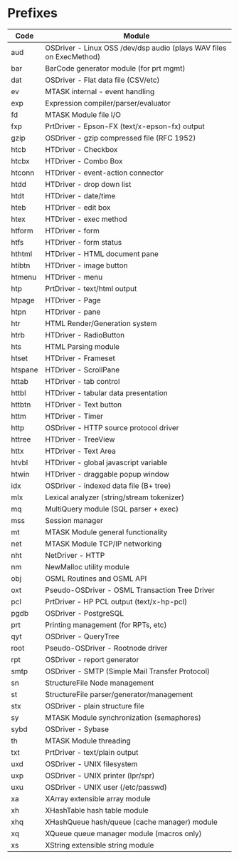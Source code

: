 # Prefixes

| Code    |	Module
|---------|---------------------------------------------------------------------
| aud     | OSDriver - Linux OSS /dev/dsp audio (plays WAV files on ExecMethod)
| bar     | BarCode generator module (for prt mgmt)
| dat     | OSDriver - Flat data file (CSV/etc)
| ev      | MTASK internal - event handling
| exp     | Expression compiler/parser/evaluator
| fd      | MTASK Module file I/O
| fxp     | PrtDriver - Epson-FX (text/x-epson-fx) output
| gzip    | OSDriver - gzip compressed file (RFC 1952)
| htcb    | HTDriver - Checkbox
| htcbx   | HTDriver - Combo Box
| htconn  | HTDriver - event-action connector
| htdd    | HTDriver - drop down list
| htdt    | HTDriver - date/time
| hteb    | HTDriver - edit box
| htex    | HTDriver - exec method
| htform  | HTDriver - form
| htfs    | HTDriver - form status
| hthtml  | HTDriver - HTML document pane
| htibtn  | HTDriver - image button
| htmenu  | HTDriver - menu
| htp     | PrtDriver - text/html output
| htpage  | HTDriver - Page
| htpn    | HTDriver - pane
| htr	    | HTML Render/Generation system
| htrb    | HTDriver - RadioButton
| hts     |	HTML Parsing module
| htset   | HTDriver - Frameset
| htspane |	HTDriver - ScrollPane
| httab   | HTDriver - tab control
| httbl   | HTDriver - tabular data presentation
| httbtn  | HTDriver - Text button
| httm    | HTDriver - Timer
| http    | OSDriver - HTTP source protocol driver
| httree  | HTDriver - TreeView
| httx    | HTDriver - Text Area
| htvbl   | HTDriver - global javascript variable
| htwin   | HTDriver - draggable popup window
| idx     | OSDriver - indexed data file (B+ tree)
| mlx     | Lexical analyzer (string/stream tokenizer)
| mq      | MultiQuery module (SQL parser + exec)
| mss     | Session manager
| mt      | MTASK Module general functionality
| net     | MTASK Module TCP/IP networking
| nht     | NetDriver - HTTP
| nm      | NewMalloc utility module
| obj     | OSML Routines and OSML API
| oxt     | Pseudo-OSDriver - OSML Transaction Tree Driver
| pcl     | PrtDriver - HP PCL output (text/x-hp-pcl)
| pgdb    | OSDriver - PostgreSQL
| prt     | Printing management (for RPTs, etc)
| qyt     | OSDriver - QueryTree
| root    | Pseudo-OSDriver - Rootnode driver
| rpt     | OSDriver - report generator
| smtp    | OSDriver - SMTP (Simple Mail Transfer Protocol)
| sn      | StructureFile Node management
| st      | StructureFile parser/generator/management
| stx     | OSDriver - plain structure file
| sy      | MTASK Module synchronization (semaphores)
| sybd    | OSDriver - Sybase
| th      | MTASK Module threading
| txt     | PrtDriver - text/plain output
| uxd     | OSDriver - UNIX filesystem
| uxp     | OSDriver - UNIX printer (lpr/spr)
| uxu     | OSDriver - UNIX user (/etc/passwd)
| xa      | XArray extensible array module
| xh      | XHashTable hash table module
| xhq     | XHashQueue hash/queue (cache manager) module
| xq      | XQueue queue manager module (macros only)
| xs      | XString extensible string module
